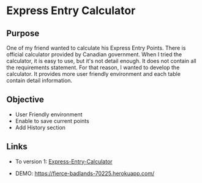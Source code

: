 # Express Entry Calculator #

## Purpose ##
One of my friend wanted to calculate his Express Entry Points.
There is official calculator provided by Canadian government.
When I tried the calculator, it is easy to use, but it's not detail enough.
It does not contain all the requirements statement.
For that reason, I wanted to develop the calculator.
It provides more user friendly environment and each table contain detail information.

## Objective ##
* User Friendly environment
* Enable to save current points 
* Add History section

## Links ##
* To version 1: [Express-Entry-Calculator](https://github.com/MachoBoy/express-entry-calculator)

* DEMO: https://fierce-badlands-70225.herokuapp.com/